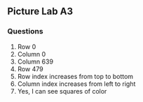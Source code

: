 ## Picture Lab A3

### Questions

1. Row 0
2. Column 0
3. Column 639
4. Row 479
5. Row index increases from top to bottom
6. Column index increases from left to right
7. Yes, I can see squares of color